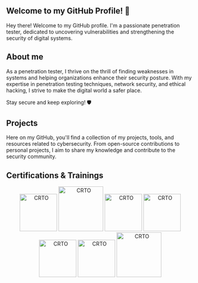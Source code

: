 ## Welcome to my GitHub Profile! 👋

Hey there! Welcome to my GitHub profile. I'm a passionate penetration tester, dedicated to uncovering vulnerabilities and strengthening the security of digital systems.

## About me

As a penetration tester, I thrive on the thrill of finding weaknesses in systems and helping organizations enhance their security posture. With my expertise in penetration testing techniques, network security, and ethical hacking, I strive to make the digital world a safer place.

Stay secure and keep exploring! 🛡️
  
## Projects

Here on my GitHub, you'll find a collection of my projects, tools, and resources related to cybersecurity. From open-source contributions to personal projects, I aim to share my knowledge and contribute to the security community.

## Certifications & Trainings

<p align="center">
  <a href="https://portswigger.net/web-security/e/c/09c81c62bc5901bf" target="_blank"><img src="https://portswigger.net/content/images/logos/burp-suite-certified-color-large.svg" class="cert" alt='CRTO' width="100px"></a>
  <a href="https://verified.elearnsecurity.com/certificates/a086ab11-634f-4b27-8134-5cae198f1b15" target="_blank"><img src="https://elearnsecurity.com/wp-content/uploads/eWPTXv2.png" class="cert" alt='CRTO' width="120px"></a>
  <a href="https://www.credential.net/90499030-e697-4747-8c38-93c895e89615#gs.vt0fuo" target="_blank"><img src="https://api.accredible.com/v1/credential/generate_baked_badge?credential_id=57109329" class="cert" alt='CRTO' width="100px"></a>
  <a href="https://www.credential.net/a5b5359b-22af-4f99-bc17-77aedf910b03#gs.vt0god" target="_blank"><img src="https://api.accredible.com/v1/credential/generate_baked_badge?credential_id=57109328" class="cert" alt='CRTO' width="100px"></a>
  <a href="https://eu.badgr.com/public/assertions/uNXMYtIMRHS9wWIsqd7TGg" target="_blank"><img src="https://api.eu.badgr.io/public/assertions/uNXMYtIMRHS9wWIsqd7TGg/image" class="cert" alt='CRTO' width="100px"></a>
  <a href="https://www.credential.net/0658f9a6-bf56-41fd-8db9-65a7a01a0a73#gs.vt0hrb" target="_blank"><img src="https://api.accredible.com/v1/credential/generate_baked_badge?credential_id=53851445" class="cert" alt='CRTO' width="100px"></a>
  <a href="https://www.credential.net/ebdd3c7c-e238-4307-ae64-d41e0d3f53ea#gs.vt0idg" target="_blank"><img src="https://api.accredible.com/v1/frontend/credential_website_embed_image/certificate/71460022" class="cert" alt='CRTO' width="120px"></a>
</p>
